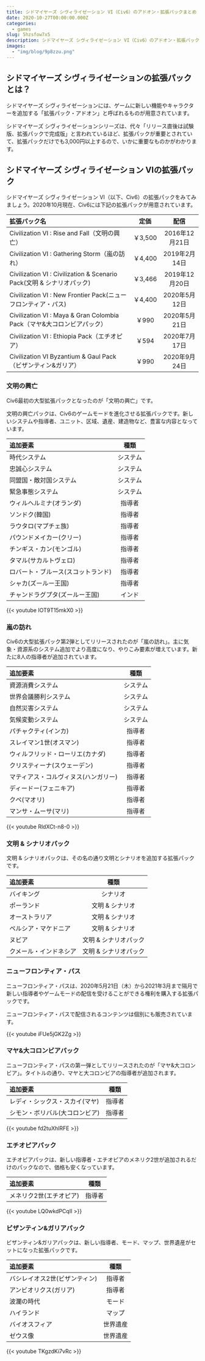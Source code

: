 ```yaml
---
title: シドマイヤーズ シヴィライゼーション VI（Civ6）のアドオン・拡張パックまとめ
date: 2020-10-27T00:00:00.000Z
categories:
  - games
slug: 5hzsfow7x5
description: シドマイヤーズ シヴィライゼーション VI（Civ6）のアドオン・拡張パックをまとめました。各パックで追加される要素についても解説しています。
images:
  - "img/blog/9p8zzu.png"
---
```


## シドマイヤーズ シヴィライゼーションの拡張パックとは？

シドマイヤーズ シヴィライゼーションには、ゲームに新しい機能やキャラクターを追加する「拡張パック・アドオン」と呼ばれるものが用意されています。

シドマイヤーズ シヴィライゼーションシリーズは、代々「リリース直後は試験版、拡張パックで完成版」と言われているほど、拡張パックが重要とされていて、拡張パックだけでも3,000円以上するので、いかに重要なものかがわかります。

## シドマイヤーズ シヴィライゼーション VIの拡張パック

シドマイヤーズ シヴィライゼーション VI（以下、Civ6）の拡張パックをみてみましょう。2020年10月現在、Civ6には下記の拡張パックが用意されています。

|拡張パック名|定価|配信|
|:---|:---:|:---:|
|Civilization VI : Rise and Fall（文明の興亡）|￥3,500|2016年12月21日|
|Civilization VI : Gathering Storm（嵐の訪れ）|￥4,400|2019年2月14日|
|Civilization VI : Civilization & Scenario Pack(文明 & シナリオパック)|￥3,466|2019年12月20日|
|Civilization VI : New Frontier Pack(ニューフロンティア・パス)|￥4,400|2020年5月12日|
|Civilization VI : Maya & Gran Colombia Pack（マヤ&大コロンビアパック）|￥990|2020年5月21日|
|Civilization VI : Ethiopia Pack（エチオピア）|￥594|2020年7月17日|
|Civilization VI Byzantium & Gaul Pack（ビザンティン&ガリア）|￥990|2020年9月24日|

### 文明の興亡

Civ6最初の大型拡張パックとなったのが「文明の興亡」です。

文明の興亡パックは、Civ6のゲームモードを進化させる拡張パックです。新しいシステムや指導者、ユニット、区域、遺産、建造物など、豊富な内容となっています。

|追加要素|種類|
|:---|:---:|
|時代システム|システム|
|忠誠心システム|システム|
|同盟国・敵対国システム|システム|
|緊急事態システム|システム|
|ウィルヘルミナ(オランダ)|指導者|
|ソンドク(韓国)|指導者|
|ラウタロ(マプチェ族)|指導者|
|パウンドメイカー(クリー)|指導者|
|チンギス・カン(モンゴル)|指導者|
|タマル(サカルトヴェロ)|指導者|
|ロバート・ブルース(スコットランド)|指導者|
|シャカ(ズールー王国)|指導者|
|チャンドラグプタ(ズールー王国)|インド|

{{< youtube IOT9T15mkX0 >}}

### 嵐の訪れ

Civ6の大型拡張パック第2弾としてリリースされたのが「嵐の訪れ」。主に気象・資源系のシステム追加でより高度になり、やりこみ要素が増えています。新たに8人の指導者が追加されています。

|追加要素|種類|
|:---|:---:|
|資源消費システム|システム|
|世界会議勝利システム|システム|
|自然災害システム|システム|
|気候変動システム|システム|
|パチャクティ(インカ)|指導者|
|スレイマン1世(オスマン)|指導者|
|ウィルフリッド・ローリエ(カナダ)|指導者|
|クリスティーナ(スウェーデン)|指導者|
|マティアス・コルヴィヌス(ハンガリー)|指導者|
|ディードー(フェニキア)|指導者|
|クペ(マオリ)|指導者|
|マンサ・ムーサ(マリ)|指導者|

{{< youtube RldXCt-n8-0 >}}

### 文明 & シナリオパック

文明 & シナリオパックは、その名の通り文明とシナリオを追加する拡張パックです。

|追加要素|種類|
|:---|:---:|
|バイキング|シナリオ|
|ポーランド|文明 & シナリオ|
|オーストラリア|文明 & シナリオ|
|ペルシア・マケドニア|文明 & シナリオ|
|ヌビア|文明 & シナリオパック|
|クメール・インドネシア|文明 & シナリオパック|

### ニューフロンティア・パス

ニューフロンティア・パスは、2020年5月21日（木）から2021年3月まで隔月で新しい指導者やゲームモードの配信を受けることができる権利を購入する拡張パックです。

ニューフロンティア・パスで配信されるコンテンツは個別にも販売されています。

{{< youtube iFUe5jGK2Zg >}}

### マヤ&大コロンビアパック

ニューフロンティア・パスの第一弾としてリリースされたのが「マヤ&大コロンビア」。タイトルの通り、マヤと大コロンビアの指導者が追加されます。

|追加要素|種類|
|:---|:---:|
|レディ・シックス・スカイ(マヤ)|指導者|
|シモン・ボリバル(大コロンビア)|指導者|

{{< youtube fd2tuXhlRFE >}}

### エチオピアパック

エチオピアパックは、新しい指導者・エチオピアのメネリク2世が追加されるだけのパックなので、価格も安くなっています。

|追加要素|種類|
|:---|:---:|
|メネリク2世(エチオピア)|指導者|

{{< youtube LQ0wkdPCqII >}}


### ビザンティン&ガリアパック

ビザンティン&ガリアパックは、新しい指導者、モード、マップ、世界遺産がセットになった拡張パックです。

|追加要素|種類|
|:---|:---:|
|バシレイオス2世(ビザンティン)|指導者|
|アンビオリクス(ガリア)|指導者|
|波瀾の時代|モード|
|ハイランド|マップ|
|バイオスフィア|世界遺産|
|ゼウス像|世界遺産|

{{< youtube TKgzdKi7vRc >}}
